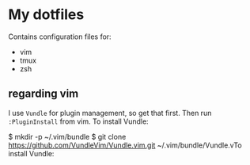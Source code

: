 # My dotfiles

Contains configuration files for:
- vim
- tmux
- zsh

## regarding vim

I use `Vundle` for plugin management, so get that first. Then run `:PluginInstall` from vim.
To install Vundle:

$ mkdir -p ~/.vim/bundle
$ git clone https://github.com/VundleVim/Vundle.vim.git ~/.vim/bundle/Vundle.vTo install Vundle:
